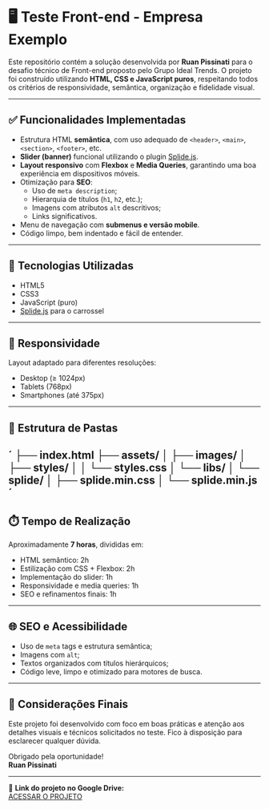 # 🖥️ Teste Front-end - Empresa Exemplo

Este repositório contém a solução desenvolvida por **Ruan Pissinati** para o desafio técnico de Front-end proposto pelo Grupo Ideal Trends. O projeto foi construído utilizando **HTML, CSS e JavaScript puros**, respeitando todos os critérios de responsividade, semântica, organização e fidelidade visual.

---

## ✅ Funcionalidades Implementadas

- Estrutura HTML **semântica**, com uso adequado de `<header>`, `<main>`, `<section>`, `<footer>`, etc.
- **Slider (banner)** funcional utilizando o plugin [Splide.js](https://splidejs.com/).
- **Layout responsivo** com **Flexbox** e **Media Queries**, garantindo uma boa experiência em dispositivos móveis.
- Otimização para **SEO**:
  - Uso de `meta description`;
  - Hierarquia de títulos (`h1`, `h2`, etc.);
  - Imagens com atributos `alt` descritivos;
  - Links significativos.
- Menu de navegação com **submenus e versão mobile**.
- Código limpo, bem indentado e fácil de entender.

---

## 🧪 Tecnologias Utilizadas

- HTML5
- CSS3
- JavaScript (puro)
- [Splide.js](https://splidejs.com/) para o carrossel

---

## 📱 Responsividade

Layout adaptado para diferentes resoluções:
- Desktop (≥ 1024px)
- Tablets (768px)
- Smartphones (até 375px)

---

## 📁 Estrutura de Pastas

´
├── index.html
├── assets/
│ ├── images/
│ ├── styles/
│ │ └── styles.css
│ └── libs/
│ └── splide/
│ ├── splide.min.css
│ └── splide.min.js
´
---

## ⏱️ Tempo de Realização

Aproximadamente **7 horas**, divididas em:

- HTML semântico: 2h  
- Estilização com CSS + Flexbox: 2h  
- Implementação do slider: 1h  
- Responsividade e media queries: 1h  
- SEO e refinamentos finais: 1h

---

## 🌐 SEO e Acessibilidade

- Uso de `meta` tags e estrutura semântica;
- Imagens com `alt`;
- Textos organizados com títulos hierárquicos;
- Código leve, limpo e otimizado para motores de busca.

---

## 📝 Considerações Finais

Este projeto foi desenvolvido com foco em boas práticas e atenção aos detalhes visuais e técnicos solicitados no teste. Fico à disposição para esclarecer qualquer dúvida.

Obrigado pela oportunidade!  
**Ruan Pissinati**

---

📂 **Link do projeto no Google Drive:**  
[ACESSAR O PROJETO](https://drive.google.com/...) <!-- Substitua pelo seu link -->
